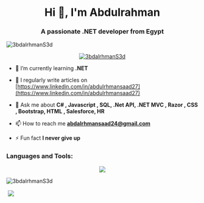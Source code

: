 <h1 align="center">Hi 👋, I'm Abdulrahman </h1>
<h3 align="center">A passionate .NET developer from Egypt</h3>

<p align="left"> <img src="https://komarev.com/ghpvc/?username=3bdalrhmanS3d&label=Profile%20views&color=0e75b6&style=flat" alt="3bdalrhmanS3d" /> </p>

<p align="center"> <a href="https://github.com/ryo-ma/github-profile-trophy"><img src="https://github-profile-trophy.vercel.app/?username=3bdalrhmanS3d" alt="3bdalrhmanS3d" /></a> </p>

- 🌱 I’m currently learning **.NET**

- 📝 I regularly write articles on [https://www.linkedin.com/in/abdulrhmansaad27](https://www.linkedin.com/in/abdulrhmansaad27)

- 💬 Ask me about **C# , Javascript , SQL, .Net API, .NET MVC , Razor , CSS , Bootstrap, HTML , Salesforce, HR**

- 📫 How to reach me **abdalrhmansaad24@gmail.com**

- ⚡ Fun fact **I never give up**
 
<h3 align="left">Languages and Tools:</h3>
<p align="center">
  <a href="https://skillicons.dev">
    <img src="https://skillicons.dev/icons?i=git,c,cs,cpp,java,clion,visualstudio,html,css,js,dart,dotnet,github,mysql,php,powershell,py" />
  </a>
</p>

<p><img align="center" src="https://github-readme-stats.vercel.app/api/top-langs?username=3bdalrhmanS3d&show_icons=true&locale=en&layout=compact" alt="3bdalrhmanS3d" /></p>

<p>&nbsp;<img align="center" src="https://github-readme-stats.vercel.app/api?username=3bdalrhmanS3d&show_icons=true&locale=en"3bdalrhmanS3d" /></p>
